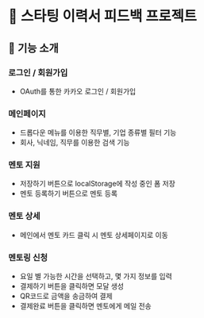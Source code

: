 # 🌊 스타팅 이력서 피드백 프로젝트

## 📑 기능 소개

### 로그인 / 회원가입

- OAuth를 통한 카카오 로그인 / 회원가입

### 메인페이지

- 드롭다운 메뉴를 이용한 직무별, 기업 종류별 필터 기능
- 회사, 닉네임, 직무를 이용한 검색 기능

### 멘토 지원

- 저장하기 버튼으로 localStorage에 작성 중인 폼 저장
- 멘토 등록하기 버튼으로 멘토 등록

### 멘토 상세

- 메인에서 멘토 카드 클릭 시 멘토 상세페이지로 이동

### 멘토링 신청

- 요일 별 가능한 시간을 선택하고, 몇 가지 정보를 입력
- 결제하기 버튼을 클릭하면 모달 생성
- QR코드로 금액을 송금하여 결제
- 결제완료 버튼을 클릭하면 멘토에게 메일 전송
